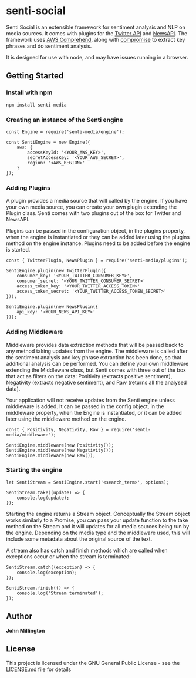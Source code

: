 # senti-social

Senti Social is an extensible framework for sentiment analysis and NLP on media sources. It comes with plugins for the [Twitter API](https://developer.twitter.com/) and [NewsAPI](https://newsapi.org). The framework uses [AWS Comprehend](https://aws.amazon.com/comprehend), along with [compromise](http://compromise.cool/) to extract key phrases and do sentiment analysis.

It is designed for use with node, and may have issues running in a browser.

## Getting Started

### Install with npm

```
npm install senti-media
```

### Creating an instance of the Senti engine

```
const Engine = require('senti-media/engine');

const SentiEngine = new Engine({
    aws: {
        accessKeyId: '<YOUR_AWS_KEY>',
        secretAccessKey: '<YOUR_AWS_SECRET>',
        region: '<AWS_REGION>'
    }
});
```

### Adding Plugins

A plugin provides a media source that will called by the engine. If you have your own media source, you can create your own plugin extending the Plugin class. Senti comes with two plugins out of the box for Twitter and NewsAPI.

Plugins can be passed in the configuration object, in the plugins property, when the engine is instantiated or they can be added later using the plugins method on the engine instance. Plugins need to be added before the engine is started.

```
const { TwitterPlugin, NewsPlugin } = require('senti-media/plugins');

SentiEngine.plugin(new TwitterPlugin({
    consumer_key: '<YOUR_TWITTER_CONSUMER_KEY>',
    consumer_secret: '<YOUR_TWITTER_CONSUMER_SECRET>'
    access_token_key: '<YOUR_TWITTER_ACCESS_TOKEN>'
    access_token_secret: '<YOUR_TWITTER_ACCESS_TOKEN_SECRET>'
}));

SentiEngine.plugin(new NewsPlugin({
    api_key: '<YOUR_NEWS_API_KEY>'
}));
```

### Adding Middleware

Middleware provides data extraction methods that will be passed back to any method taking updates from the engine. The middleware is called after the sentiment analysis and key phrase extraction has been done, so that additional analysis can be performed. You can define your own middleware extending the Middleware class, but Senti comes with three out of the box that act as filters on the data: Positivity (extracts positive sentiment), Negativity (extracts negative sentiment), and Raw (returns all the analysed data).

Your application will not receive updates from the Senti engine unless middleware is added. It can be passed in the config object, in the middleware property, when the Engine is instantiated, or it can be added later using the middleware method on the engine.

```
const { Positivity, Negativity, Raw } = require('senti-media/middleware');

SentiEngine.middleware(new Positivity());
SentiEngine.middleware(new Negativity());
SentiEngine.middleware(new Raw());
```

### Starting the engine

```
let SentiStream = SentiEngine.start('<search_term>', options);

SentiStream.take((update) => {
    console.log(update);
});
```

Starting the engine returns a Stream object. Conceptually the Stream object works similarly to a Promise, you can pass your update function to the take method on the Stream and it will updates for all media sources being run by the engine. Depending on the media type and the middleware used, this will include some metadata about the original source of the text.

A stream also has catch and finish methods which are called when exceptions occur or when the stream is terminated:

```
SentiStream.catch((exception) => {
    console.log(exception);
});

SentiStream.finish(() => {
    console.log('Stream terminated');
});
```

## Author

**John Millington**

## License

This project is licensed under the GNU General Public License - see the [LICENSE.md](LICENSE.md) file for details